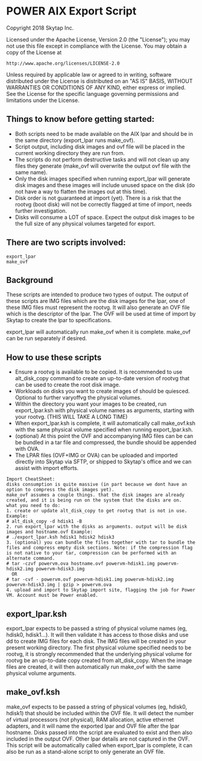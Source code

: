 # POWER AIX Export Script

Copyright 2018 Skytap Inc.

Licensed under the Apache License, Version 2.0 (the "License");
you may not use this file except in compliance with the License.
You may obtain a copy of the License at

    http://www.apache.org/licenses/LICENSE-2.0

Unless required by applicable law or agreed to in writing, software
distributed under the License is distributed on an "AS IS" BASIS,
WITHOUT WARRANTIES OR CONDITIONS OF ANY KIND, either express or implied.
See the License for the specific language governing permissions and
limitations under the License.

## Things to know before getting started:
- Both scripts need to be made available on the AIX lpar and should be in the same directory (export\_lpar runs make\_ovf).
- Script output, including disk images and ovf file will be placed in the current working directory they are run from.
- The scripts do not perform destructive tasks and will not clean up any files they generate (make\_ovf will overwrite the output ovf file with the same name).
- Only the disk images specified when running export\_lpar will generate disk images and these images will include unused space on the disk (do not have a way to flatten the images out at this time).
- Disk order is not guaranteed at import (yet). There is a risk that the rootvg (boot disk) will not be correctly flagged at time of import, needs further investigation.
- Disks will consume a LOT of space. Expect the output disk images to be the full size of any physical volumes targeted for export.

## There are two scripts involved:
```
export_lpar
make_ovf
```

## Background
These scripts are intended to produce two types of output. The output of these scripts are IMG files which are the disk images for the lpar, one of these IMG files must represent the rootvg. It will also generate an OVF file which is the descriptor of the lpar. The OVF will be used at time of import by Skytap to create the lpar to specifications.

export\_lpar will automatically run make\_ovf when it is complete. make\_ovf can be run separately if desired.

## How to use these scripts
- Ensure a rootvg is available to be copied. It is recommended to use alt\_disk\_copy command to create an up-to-date version of rootvg that can be used to create the root disk image.
- Workloads on disks you want to create images of should be quiesced. Optional to further varyoffvg the physical volumes.
- Within the directory you want your images to be created, run export\_lpar.ksh with physical volume names as arguments, starting with your rootvg. (THIS WILL TAKE A LONG TIME)
- When export\_lpar.ksh is complete, it will automatically call make\_ovf.ksh with the same physical volume specified when running export_lpar.ksh.
- (optional) At this point the OVF and accompanying IMG files can be can be bundled in a tar file and compressed, the bundle should be appended with OVA.
- The LPAR files (OVF+IMG or OVA) can be uploaded and imported directly into Skytap via SFTP, or shipped to Skytap's office and we can assist with import efforts.

```
Import CheatSheet:
disks consumption is quite massive (in part because we dont have an option to compress the disk images yet).
make_ovf assumes a couple things. that the disk images are already created, and it is being run on the system that the disks are on.
what you need to do:
1. create or update alt_disk_copy to get rootvg that is not in use. Example:
# alt_disk_copy -d hdisk1 -B
2. run export_lpar with the disks as arguments. output will be disk images and hostname.ovf Example:
# ./export_lpar.ksh hdisk1 hdisk2 hdisk3
3. (optional) you can bundle the files together with tar to bundle the files and compress empty disk sections. Note: if the compression flag is not native to your tar, compression can be performed with an alternate command.
# tar -czvf powervm.ova hostname.ovf powervm-hdisk1.img powervm-hdisk2.img powervm-hdisk3.img
  OR
# tar -cvf - powervm.ovf powervm-hdisk1.img powervm-hdisk2.img powervm-hdisk3.img | gzip > powervm.ova
4. upload and import to Skytap import site, flagging the job for Power VM. Account must be Power enabled.
```

## export_lpar.ksh
export\_lpar expects to be passed a string of physical volume names (eg, hdisk0, hdisk1...). It will then validate it has access to those disks and use dd to create IMG files for each disk. The IMG files will be created in your present working directory. The first physical volume specified needs to be rootvg, it is strongly recommended that the underlying physical volume for rootvg be an up-to-date copy created from alt\_disk\_copy. When the image files are created, it will then automatically run make\_ovf with the same physical volume arguments.

## make_ovf.ksh
make\_ovf expects to be passed a string of physical volumes (eg, hdisk0, hdisk1) that should be included within the OVF file. It will detect the number of virtual processors (not physical), RAM allocation, active ethernet adapters, and it will name the exported lpar and OVF file after the lpar hostname. Disks passed into the script are evaluated to exist and then also included in the output OVF. Other lpar details are not captured in the OVF. This script will be automatically called when export_lpar is complete, it can also be run as a stand-alone script to only generate an OVF file.
